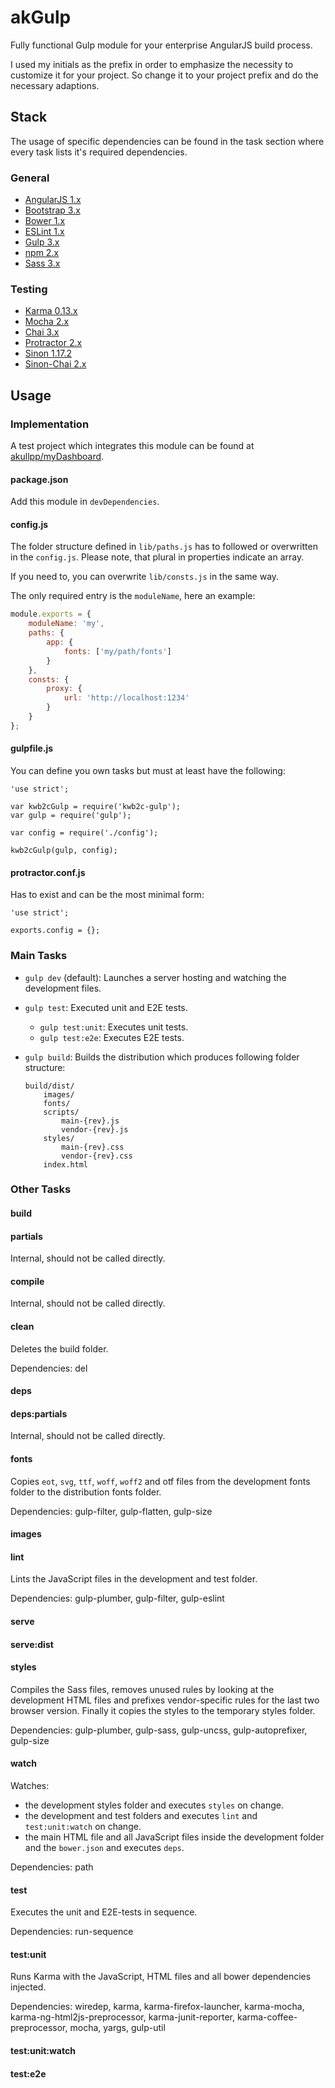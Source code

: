 # akGulp

Fully functional Gulp module for your enterprise AngularJS build process.

I used my initials as the prefix in order to emphasize the necessity to customize it for your project. So change it to your project prefix and do the necessary adaptions.

## Stack

The usage of specific dependencies can be found in the task section where every task lists it's required dependencies.

### General

* [AngularJS 1.x](https://www.angularjs.org/)
* [Bootstrap 3.x](http://getbootstrap.com/)
* [Bower 1.x](http://bower.io/)
* [ESLint 1.x](http://eslint.org/)
* [Gulp 3.x](http://gulpjs.com/)
* [npm 2.x](https://www.npmjs.com/)
* [Sass 3.x](http://sass-lang.com/)

### Testing

* [Karma 0.13.x](https://karma-runner.github.io/)
* [Mocha 2.x](http://mochajs.org/)
* [Chai 3.x](http://chaijs.com/)
* [Protractor 2.x](https://angular.github.io/protractor/#/)
* [Sinon 1.17.2](http://sinonjs.org/)
* [Sinon-Chai 2.x](https://github.com/domenic/sinon-chai)

## Usage

### Implementation

A test project which integrates this module can be found at [akullpp/myDashboard](https://github.com/akullpp/myDashboard).

#### package.json

Add this module in `devDependencies`.

#### config.js

The folder structure defined in `lib/paths.js` has to followed or overwritten in the `config.js`. Please note, that plural in properties indicate an array.

If you need to, you can overwrite `lib/consts.js` in the same way.

The only required entry is the `moduleName`, here an example:

```js
module.exports = {
    moduleName: 'my',
    paths: {
        app: {
            fonts: ['my/path/fonts']
        }
    },
    consts: {
        proxy: {
            url: 'http://localhost:1234'
        }
    }
};
```

#### gulpfile.js

You can define you own tasks but must at least have the following:

```
'use strict';

var kwb2cGulp = require('kwb2c-gulp');
var gulp = require('gulp');

var config = require('./config');

kwb2cGulp(gulp, config);

```

#### protractor.conf.js

Has to exist and can be the most minimal form:

```
'use strict';

exports.config = {};
```

### Main Tasks

* `gulp dev` (default): Launches a server hosting and watching the development files.

* `gulp test`: Executed unit and E2E tests.
    * `gulp test:unit`: Executes unit tests.
    * `gulp test:e2e`: Executes E2E tests.

* `gulp build`: Builds the distribution which produces following folder structure:

    ```
    build/dist/
        images/
        fonts/
        scripts/
            main-{rev}.js
            vendor-{rev}.js
        styles/
            main-{rev}.css
            vendor-{rev}.css
        index.html
    ```

### Other Tasks

#### build

#### partials

Internal, should not be called directly.

#### compile

Internal, should not be called directly.

#### clean

Deletes the build folder.

Dependencies: del

#### deps

#### deps:partials

Internal, should not be called directly.

#### fonts

Copies `eot`, `svg`, `ttf`, `woff`, `woff2` and otf files from the development fonts folder to the distribution fonts folder.

Dependencies: gulp-filter, gulp-flatten, gulp-size

#### images

#### lint

Lints the JavaScript files in the development and test folder.

Dependencies: gulp-plumber, gulp-filter, gulp-eslint

#### serve

#### serve:dist

#### styles

Compiles the Sass files, removes unused rules by looking at the development HTML files and prefixes vendor-specific rules for the last two browser version. Finally it copies the styles to the temporary styles folder.

Dependencies: gulp-plumber, gulp-sass, gulp-uncss, gulp-autoprefixer, gulp-size

#### watch

Watches:
 * the development styles folder and executes `styles` on change.
 * the development and test folders and executes `lint` and `test:unit:watch` on change.
 * the main HTML file and all JavaScript files inside the development folder and the `bower.json` and executes `deps`.

Dependencies: path

#### test

Executes the unit and E2E-tests in sequence.

Dependencies: run-sequence

#### test:unit

Runs Karma with the JavaScript, HTML files and all bower dependencies injected.

Dependencies: wiredep, karma, karma-firefox-launcher, karma-mocha, karma-ng-html2js-preprocessor, karma-junit-reporter, karma-coffee-preprocessor, mocha, yargs, gulp-util

#### test:unit:watch

#### test:e2e
